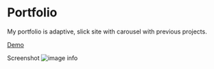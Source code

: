 # Portfolio
My portfolio is adaptive, slick site with carousel with previous projects.

[Demo](https://anzhela139.github.io/portfolio/)

Screenshot ![image info](https://anzhela139.github.io/portfolio/public/images/screenshot.png)